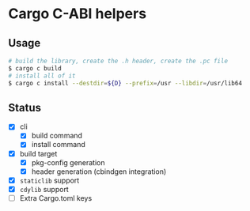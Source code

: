 # Cargo C-ABI helpers

## Usage

``` sh
# build the library, create the .h header, create the .pc file
$ cargo c build 
# install all of it
$ cargo c install --destdir=${D} --prefix=/usr --libdir=/usr/lib64
```

## Status

- [x] cli
  - [x] build command
  - [x] install command
- [x] build target
  - [x] pkg-config generation
  - [x] header generation (cbindgen integration)
- [x] `staticlib` support
- [x] `cdylib` support
- [ ] Extra Cargo.toml keys
